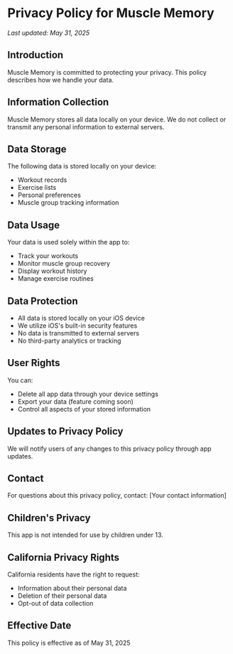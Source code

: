 # Privacy Policy for Muscle Memory

*Last updated: May 31, 2025*

## Introduction
Muscle Memory is committed to protecting your privacy. This policy describes how we handle your data.

## Information Collection
Muscle Memory stores all data locally on your device. We do not collect or transmit any personal information to external servers.

## Data Storage
The following data is stored locally on your device:
- Workout records
- Exercise lists
- Personal preferences
- Muscle group tracking information

## Data Usage
Your data is used solely within the app to:
- Track your workouts
- Monitor muscle group recovery
- Display workout history
- Manage exercise routines

## Data Protection
- All data is stored locally on your iOS device
- We utilize iOS's built-in security features
- No data is transmitted to external servers
- No third-party analytics or tracking

## User Rights
You can:
- Delete all app data through your device settings
- Export your data (feature coming soon)
- Control all aspects of your stored information

## Updates to Privacy Policy
We will notify users of any changes to this privacy policy through app updates.

## Contact
For questions about this privacy policy, contact:
[Your contact information]

## Children's Privacy
This app is not intended for use by children under 13.

## California Privacy Rights
California residents have the right to request:
- Information about their personal data
- Deletion of their personal data
- Opt-out of data collection

## Effective Date
This policy is effective as of May 31, 2025
